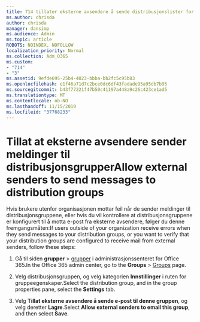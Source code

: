 ```yaml
---
title: 714 tillater eksterne avsendere å sende distribusjonslister for e-post
ms.author: chrisda
author: chrisda
manager: dansimp
ms.audience: Admin
ms.topic: article
ROBOTS: NOINDEX, NOFOLLOW
localization_priority: Normal
ms.collection: Adm_O365
ms.custom:
- "714"
- "3"
ms.assetid: 9efde695-25b4-4023-bbba-bb2fc5c95b83
ms.openlocfilehash: e1f46a71d7c2bce0dc6df43fadade95a95db7b95
ms.sourcegitcommit: b43f77221f47b50c41197a448a9c26c423ce1ad5
ms.translationtype: MT
ms.contentlocale: nb-NO
ms.lasthandoff: 11/15/2019
ms.locfileid: "37768233"
---
```

# <a name="allow-external-senders-to-send-messages-to-distribution-groups"></a><span data-ttu-id="e5898-102">Tillat at eksterne avsendere sender meldinger til distribusjonsgrupper</span><span class="sxs-lookup"><span data-stu-id="e5898-102">Allow external senders to send messages to distribution groups</span></span>

<span data-ttu-id="e5898-103">Hvis brukere utenfor organisasjonen mottar feil når de sender meldinger til distribusjonsgruppene, eller hvis du vil kontrollere at distribusjonsgruppene er konfigurert til å motta e-post fra eksterne avsendere, følger du denne fremgangsmåten:</span><span class="sxs-lookup"><span data-stu-id="e5898-103">If users outside of your organization receive errors when they send messages to your distribution groups, or you want to verify that your distribution groups are configured to receive mail from external senders, follow these steps:</span></span>

1. <span data-ttu-id="e5898-104">Gå til siden **grupper** > [grupper](https://portal.office.com/adminportal/home#/groups) i administrasjonssenteret for Office 365.</span><span class="sxs-lookup"><span data-stu-id="e5898-104">In the Office 365 admin center, go to the **Groups** > [Groups](https://portal.office.com/adminportal/home#/groups) page.</span></span>  

2. <span data-ttu-id="e5898-105">Velg distribusjonsgruppen, og velg kategorien **Innstillinger** i ruten for gruppeegenskaper.</span><span class="sxs-lookup"><span data-stu-id="e5898-105">Select the distribution group, and in the group properties pane, select the **Settings** tab.</span></span>

3. <span data-ttu-id="e5898-106">Velg **Tillat eksterne avsendere å sende e-post til denne gruppen**, og velg deretter **Lagre**.</span><span class="sxs-lookup"><span data-stu-id="e5898-106">Select **Allow external senders to email this group**, and then select **Save**.</span></span>
